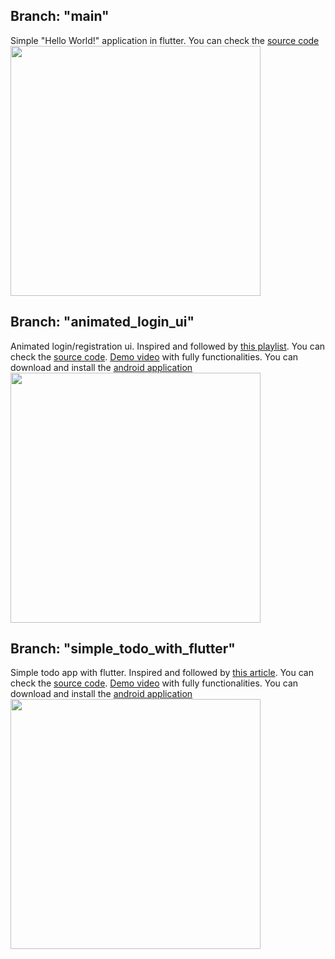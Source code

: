 ## Branch: "main"
Simple "Hello World!" application in flutter. You can check the [source code](https://github.com/Donaboyev/learning-flutter)
<img src="https://user-images.githubusercontent.com/56734609/122209234-bffb7280-cebd-11eb-8a5c-b4426f2211a9.png" width="400" heigth="730" />

## Branch: "animated_login_ui"
Animated login/registration ui. Inspired and followed by [this playlist](https://www.youtube.com/playlist?list=PLGCjwl1RrtcTtZygS_av-vM4WXzOcfHf-). You can check the [source code](https://github.com/Donaboyev/learning-flutter/tree/001_Animated_login_ui). 
[Demo video](https://youtu.be/-IYbD4bgysc) with fully functionalities. You can download and install the [android application](https://t.me/android_projects/78)
<img src="https://user-images.githubusercontent.com/56734609/122211274-fcc86900-cebf-11eb-929b-24cae3a16d96.gif" width="400" heigth="730" />

## Branch: "simple_todo_with_flutter"
Simple todo app with flutter. Inspired and followed by [this article](https://medium.com/the-web-tub/making-a-todo-app-with-flutter-5c63dab88190). You can check the [source code](https://github.com/Donaboyev/learning-flutter/tree/simple_todo_with_flutter). 
[Demo video](https://youtu.be/IEpISBZ8Pu4) with fully functionalities. You can download and install the [android application](https://t.me/android_projects/78)
<img src="https://user-images.githubusercontent.com/56734609/122513960-8abd6480-d024-11eb-855e-71abf043d484.gif" width="400" heigth="730" />
